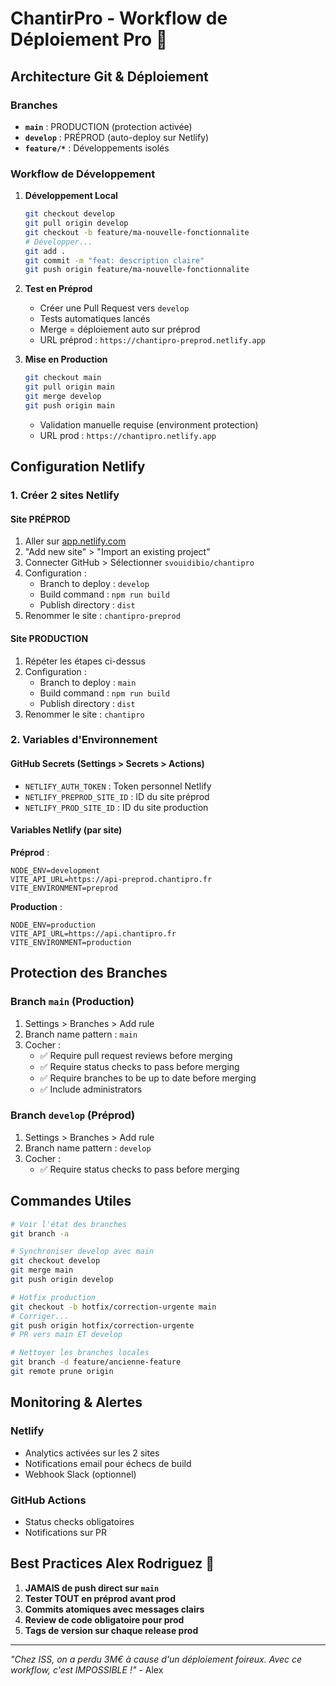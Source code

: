 # ChantirPro - Workflow de Déploiement Pro 🚀

## Architecture Git & Déploiement

### Branches
- **`main`** : PRODUCTION (protection activée)
- **`develop`** : PRÉPROD (auto-deploy sur Netlify)
- **`feature/*`** : Développements isolés

### Workflow de Développement

1. **Développement Local**
   ```bash
   git checkout develop
   git pull origin develop
   git checkout -b feature/ma-nouvelle-fonctionnalite
   # Développer...
   git add .
   git commit -m "feat: description claire"
   git push origin feature/ma-nouvelle-fonctionnalite
   ```

2. **Test en Préprod**
   - Créer une Pull Request vers `develop`
   - Tests automatiques lancés
   - Merge = déploiement auto sur préprod
   - URL préprod : `https://chantipro-preprod.netlify.app`

3. **Mise en Production**
   ```bash
   git checkout main
   git pull origin main
   git merge develop
   git push origin main
   ```
   - Validation manuelle requise (environment protection)
   - URL prod : `https://chantipro.netlify.app`

## Configuration Netlify

### 1. Créer 2 sites Netlify

#### Site PRÉPROD
1. Aller sur [app.netlify.com](https://app.netlify.com)
2. "Add new site" > "Import an existing project"
3. Connecter GitHub > Sélectionner `svouidibio/chantipro`
4. Configuration :
   - Branch to deploy : `develop`
   - Build command : `npm run build`
   - Publish directory : `dist`
5. Renommer le site : `chantipro-preprod`

#### Site PRODUCTION
1. Répéter les étapes ci-dessus
2. Configuration :
   - Branch to deploy : `main`
   - Build command : `npm run build`
   - Publish directory : `dist`
3. Renommer le site : `chantipro`

### 2. Variables d'Environnement

#### GitHub Secrets (Settings > Secrets > Actions)
- `NETLIFY_AUTH_TOKEN` : Token personnel Netlify
- `NETLIFY_PREPROD_SITE_ID` : ID du site préprod
- `NETLIFY_PROD_SITE_ID` : ID du site production

#### Variables Netlify (par site)
**Préprod** :
```
NODE_ENV=development
VITE_API_URL=https://api-preprod.chantipro.fr
VITE_ENVIRONMENT=preprod
```

**Production** :
```
NODE_ENV=production
VITE_API_URL=https://api.chantipro.fr
VITE_ENVIRONMENT=production
```

## Protection des Branches

### Branch `main` (Production)
1. Settings > Branches > Add rule
2. Branch name pattern : `main`
3. Cocher :
   - ✅ Require pull request reviews before merging
   - ✅ Require status checks to pass before merging
   - ✅ Require branches to be up to date before merging
   - ✅ Include administrators

### Branch `develop` (Préprod)
1. Settings > Branches > Add rule
2. Branch name pattern : `develop`
3. Cocher :
   - ✅ Require status checks to pass before merging

## Commandes Utiles

```bash
# Voir l'état des branches
git branch -a

# Synchroniser develop avec main
git checkout develop
git merge main
git push origin develop

# Hotfix production
git checkout -b hotfix/correction-urgente main
# Corriger...
git push origin hotfix/correction-urgente
# PR vers main ET develop

# Nettoyer les branches locales
git branch -d feature/ancienne-feature
git remote prune origin
```

## Monitoring & Alertes

### Netlify
- Analytics activées sur les 2 sites
- Notifications email pour échecs de build
- Webhook Slack (optionnel)

### GitHub Actions
- Status checks obligatoires
- Notifications sur PR

## Best Practices Alex Rodriguez 💪

1. **JAMAIS de push direct sur `main`**
2. **Tester TOUT en préprod avant prod**
3. **Commits atomiques avec messages clairs**
4. **Review de code obligatoire pour prod**
5. **Tags de version sur chaque release prod**

---

*"Chez ISS, on a perdu 3M€ à cause d'un déploiement foireux. Avec ce workflow, c'est IMPOSSIBLE !"* - Alex